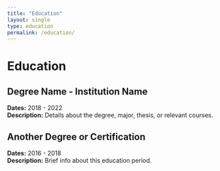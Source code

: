 ```yaml
---
title: "Education"
layout: single
type: education
permalink: /education/
---
```


# Education

## Degree Name - Institution Name
**Dates:** 2018 - 2022  
**Description:** Details about the degree, major, thesis, or relevant courses.

## Another Degree or Certification
**Dates:** 2016 - 2018  
**Description:** Brief info about this education period.
